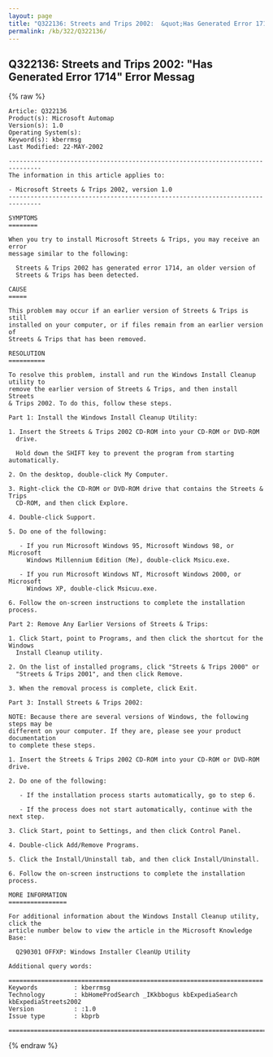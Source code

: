 ```yaml
---
layout: page
title: "Q322136: Streets and Trips 2002:  &quot;Has Generated Error 1714&quot; Error Messag"
permalink: /kb/322/Q322136/
---
```


## Q322136: Streets and Trips 2002:  &quot;Has Generated Error 1714&quot; Error Messag

{% raw %}

	Article: Q322136
	Product(s): Microsoft Automap
	Version(s): 1.0
	Operating System(s): 
	Keyword(s): kberrmsg
	Last Modified: 22-MAY-2002
	
	-------------------------------------------------------------------------------
	The information in this article applies to:
	
	- Microsoft Streets & Trips 2002, version 1.0 
	-------------------------------------------------------------------------------
	
	SYMPTOMS
	========
	
	When you try to install Microsoft Streets & Trips, you may receive an error
	message similar to the following:
	
	  Streets & Trips 2002 has generated error 1714, an older version of
	  Streets & Trips has been detected.
	
	CAUSE
	=====
	
	This problem may occur if an earlier version of Streets & Trips is still
	installed on your computer, or if files remain from an earlier version of
	Streets & Trips that has been removed.
	
	RESOLUTION
	==========
	
	To resolve this problem, install and run the Windows Install Cleanup utility to
	remove the earlier version of Streets & Trips, and then install Streets
	& Trips 2002. To do this, follow these steps.
	
	Part 1: Install the Windows Install Cleanup Utility:
	
	1. Insert the Streets & Trips 2002 CD-ROM into your CD-ROM or DVD-ROM
	  drive.
	
	  Hold down the SHIFT key to prevent the program from starting automatically.
	
	2. On the desktop, double-click My Computer.
	
	3. Right-click the CD-ROM or DVD-ROM drive that contains the Streets & Trips
	  CD-ROM, and then click Explore.
	
	4. Double-click Support.
	
	5. Do one of the following:
	
	   - If you run Microsoft Windows 95, Microsoft Windows 98, or Microsoft
	     Windows Millennium Edition (Me), double-click Msicu.exe.
	
	   - If you run Microsoft Windows NT, Microsoft Windows 2000, or Microsoft
	     Windows XP, double-click Msicuu.exe.
	
	6. Follow the on-screen instructions to complete the installation process.
	
	Part 2: Remove Any Earlier Versions of Streets & Trips:
	
	1. Click Start, point to Programs, and then click the shortcut for the Windows
	  Install Cleanup utility.
	
	2. On the list of installed programs, click "Streets & Trips 2000" or
	  "Streets & Trips 2001", and then click Remove.
	
	3. When the removal process is complete, click Exit.
	
	Part 3: Install Streets & Trips 2002:
	
	NOTE: Because there are several versions of Windows, the following steps may be
	different on your computer. If they are, please see your product documentation
	to complete these steps.
	
	1. Insert the Streets & Trips 2002 CD-ROM into your CD-ROM or DVD-ROM drive.
	
	2. Do one of the following:
	
	   - If the installation process starts automatically, go to step 6.
	
	   - If the process does not start automatically, continue with the next step.
	
	3. Click Start, point to Settings, and then click Control Panel.
	
	4. Double-click Add/Remove Programs.
	
	5. Click the Install/Uninstall tab, and then click Install/Uninstall.
	
	6. Follow the on-screen instructions to complete the installation process.
	
	MORE INFORMATION
	================
	
	For additional information about the Windows Install Cleanup utility, click the
	article number below to view the article in the Microsoft Knowledge Base:
	
	  Q290301 OFFXP: Windows Installer CleanUp Utility
	
	Additional query words:
	
	======================================================================
	Keywords          : kberrmsg 
	Technology        : kbHomeProdSearch _IKkbbogus kbExpediaSearch kbExpediaStreets2002
	Version           : :1.0
	Issue type        : kbprb
	
	=============================================================================
	

{% endraw %}
